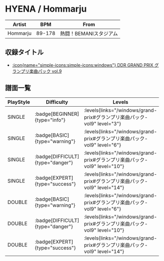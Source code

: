 # HYENA / Hommarju

|Artist|BPM|From|
|------|---|----|
|Hommarju|89-178|熱闘！BEMANIスタジアム|

## 収録タイトル

- [:icon{name="simple-icons:simple-icons:windows"} DDR GRAND PRIX グランプリ楽曲パック vol.9](/windows/grand-prix#グランプリ楽曲パック-vol9)

## 譜面一覧

|PlayStyle|Difficulty|Levels|Notes|Movie|
|---------|----------|------|-----|-----|
|SINGLE| :badge[BEGINNER]{type="info"}| :levels{links="/windows/grand-prix#グランプリ楽曲パック-vol9" level="3"}|157/0||
|SINGLE| :badge[BASIC]{type="warning"}| :levels{links="/windows/grand-prix#グランプリ楽曲パック-vol9" level="6"}|230/31||
|SINGLE| :badge[DIFFICULT]{type="danger"}| :levels{links="/windows/grand-prix#グランプリ楽曲パック-vol9" level="10"}|338/22||
|SINGLE| :badge[EXPERT]{type="success"}| :levels{links="/windows/grand-prix#グランプリ楽曲パック-vol9" level="14"}|482/20||
|DOUBLE| :badge[BASIC]{type="warning"}| :levels{links="/windows/grand-prix#グランプリ楽曲パック-vol9" level="6"}|226/11||
|DOUBLE| :badge[DIFFICULT]{type="danger"}| :levels{links="/windows/grand-prix#グランプリ楽曲パック-vol9" level="10"}|320/20||
|DOUBLE| :badge[EXPERT]{type="success"}| :levels{links="/windows/grand-prix#グランプリ楽曲パック-vol9" level="14"}|462/19||
